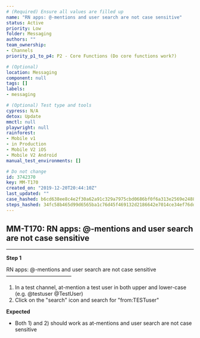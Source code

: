 ```yaml
---
# (Required) Ensure all values are filled up
name: "RN apps: @-mentions and user search are not case sensitive"
status: Active
priority: Low
folder: Messaging
authors: ""
team_ownership: 
- Channels
priority_p1_to_p4: P2 - Core Functions (Do core functions work?)

# (Optional)
location: Messaging
component: null
tags: []
labels: 
- messaging

# (Optional) Test type and tools
cypress: N/A
detox: Update
mmctl: null
playwright: null
rainforest: 
- Mobile v1
- in Production
- Mobile V2 iOS
- Mobile V2 Android
manual_test_environments: []

# Do not change
id: 3742370
key: MM-T170
created_on: "2019-12-20T20:44:10Z"
last_updated: ""
case_hashed: b6cd638ee8c4e2f30a62a91c329a7975cbd0686bf0f6a313e2569e2488b5e90ae13272cae720ae9124b4d10dde430517
steps_hashed: 34fc58b465d99d6565ba1c76d45f469132d2186642e7014ce34ef76dd1f4ced85581ff8b197ae547cda138a4fef36bf2
---
```


<!-- (Auto-generated) Based on frontmatter's "key" and "name" -->

## MM-T170: RN apps: @-mentions and user search are not case sensitive

---

**Step 1**

RN apps: @-mentions and user search are not case sensitive\
–––––––––––––––––––––––––

1. In a test channel, at-mention a test user in both upper and lower-case (e.g. @testuser @TestUser)
2. Click on the "search" icon and search for "from:TESTuser"

**Expected**

- Both 1) and 2) should work as at-mentions and user search are not case sensitive

